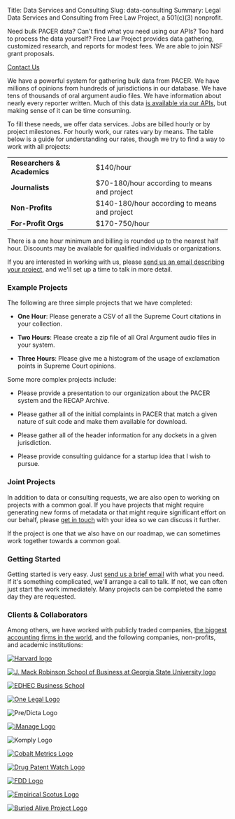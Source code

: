 Title: Data Services and Consulting
Slug: data-consulting
Summary: Legal Data Services and Consulting from Free Law Project, a 501(c)(3)
             nonprofit.


<div class="row">
    <div class="col-xs-12 col-sm-8 col-md-9">
        <p class="lead">Need bulk PACER data? Can't find what you need using our APIs? Too hard to process the data yourself? Free Law Project provides data gathering, customized research, and reports for modest fees. We are able to join NSF grant proposals.</p>
    </div>
    <div class="col-xs-12 col-sm-4 col-md-3">
        <span class="pull-right"><a href="{filename}/pages/contact.md" class="btn btn-lg btn-danger">Contact Us</a></span>
    </div>
</div>

We have a powerful system for gathering bulk data from PACER. We have millions of opinions from hundreds of jurisdictions in our database. We have tens of thousands of oral argument audio files. We have information about nearly every reporter written. Much of this data <a href="https://www.courtlistener.com/api/">is available via our APIs</a>, but making sense of it can be time consuming.

To fill these needs, we offer data services. Jobs are billed hourly or by project milestones. For hourly work, our rates vary by means. The table below is a guide for understanding our rates, though we try to find a way to work with all projects:

<table class="table table-condensed">
    <tbody>
    <tr>
        <td class="fit"><strong>Researchers &amp; Academics</strong></td>
        <td>$140/hour</td>
    </tr>
    <tr>
        <td class="fit"><strong>Journalists</strong></td>
        <td>$70-180/hour according to means and project</td>
    </tr>
    <tr>
        <td class="fit"><strong>Non-Profits</strong></td>
        <td>$140-180/hour according to means and project</td>
    </tr>
    <tr>
        <td class="fit"><strong>For-Profit Orgs</strong></td>
        <td>$170-750/hour</td>
    </tr>
    </tbody>
</table>

There is a one hour minimum and billing is rounded up to the nearest half hour. Discounts may be available for qualified individuals or organizations.

If you are interested in working with us, please [send us an email describing your project][c], and we'll set up a time to talk in more detail.


### Example Projects

The following are three simple projects that we have completed:

 - **One Hour**: Please generate a CSV of all the Supreme Court citations in your collection.

 - **Two Hours**: Please create a zip file of all Oral Argument audio files in your system.

 - **Three Hours**: Please give me a histogram of the usage of exclamation points in Supreme Court opinions.

Some more complex projects include:

 - Please provide a presentation to our organization about the PACER system and the RECAP Archive.
 
 - Please gather all of the initial complaints in PACER that match a given nature of suit code and make them available for download.
 
 - Please gather all of the header information for any dockets in a given jurisdiction.
 
 - Please provide consulting guidance for a startup idea that I wish to pursue. 


### Joint Projects

In addition to data or consulting requests, we are also open to working on projects with a common goal. If you have projects that might require generating new forms of metadata or that might require significant effort on our behalf, please [get in touch][c] with your idea so we can discuss it further. 

If the project is one that we also have on our roadmap, we can sometimes work together towards a common goal.


### Getting Started

Getting started is very easy. Just [send us a brief email][c] with what you need. If it's something complicated, we'll arrange a call to talk. If not, we can often just start the work immediately. Many projects can be completed the same day they are requested.


### Clients & Collaborators

<div class="row">
    <div class="col-xs-12">
        <p>Among others, we have worked with publicly traded companies, <a href="https://en.wikipedia.org/wiki/Big_Four_accounting_firms" rel="nofollow" target="_blank">the biggest accounting firms in the world</a>, and the following companies, non-profits, and academic institutions:</p>
    </div>
</div>
<div class="row vertical-align">
    <div class="col-xs-4">
        <p><a href="https://sociology.fas.harvard.edu/" rel="nofollow"
           target="_blank">
            <img src="{static}/images/services-logos/harvard-sociology-logo.png"
                 alt="Harvard logo"
                 class="img-responsive center-block">
        </a></p>
    </div>
    <div class="col-xs-4">
        <p><a href="{filename}/dol-grant.md" rel="nofollow"
           target="_blank">
            <img src="{static}/images/gsu.png"
                 alt="J. Mack Robinson School of Business at Georgia State University logo"
                 class="img-responsive center-block">
        </a></p>
    </div>
    <div class="col-xs-4">
        <p><a href="https://www.edhec.edu" rel="nofollow"
           target="_blank">
            <img src="{static}/images/services-logos/edhec.png"
                 alt="EDHEC Business School"
                 class="img-responsive center-block">
        </a></p>
    </div>
</div>
<div class="row v-offset-above-2 vertical-align">
    <div class="col-xs-4">
        <p><a href="https://www.onelegal.com/" rel="nofollow"
           target="_blank">
            <img src="{static}/images/services-logos/one-legal.png"
                 alt="One Legal Logo"
                 class="img-responsive center-block">
        </a></p>
    </div>
    <div class="col-xs-4">
        <p>
            <img src="{static}/images/services-logos/predicta.png"
                 alt="Pre/Dicta Logo"
                 class="img-responsive center-block">
        </p>
    </div>
    <div class="col-xs-4">
        <p>
            <a href="https://imanage.com" rel="nofollow"
               target="_blank">
                <img src="{static}/images/services-logos/imanage.svg"
                     alt="iManage Logo"
                     class="img-responsive center-block">
            </a>
        </p>
    </div>
</div>
<div class="row v-offset-above-2 vertical-align">
    <div class="col-xs-4">
        <p>
            <img src="{static}/images/services-logos/komply.png"
                 alt="Komply Logo"
                 class="img-responsive center-block">
        </p>
    </div>
    <div class="col-xs-4">
        <p>
            <a href="https://cobaltmetrics.com/" rel="nofollow"
               target="_blank">
                <img src="{static}/images/services-logos/cobaltmetrics.png"
                     alt="Cobalt Metrics Logo"
                     class="img-responsive center-block">
            </a>
        </p>
    </div>
    <div class="col-xs-4">
        <p><a href="https://drugpatentwatch.com/" rel="nofollow"
           target="_blank">
            <img src="{static}/images/services-logos/drugpatentwatch.png"
                 alt="Drug Patent Watch Logo"
                 class="img-responsive center-block">
        </a></p>
    </div>
</div>
<div class="row v-offset-above-3 vertical-align">
    <div class="col-xs-4">
        <p><a href="https://fdd.org/" rel="nofollow"
           target="_blank">
            <img src="{static}/images/services-logos/fdd.png"
                 alt="FDD Logo"
                 class="img-responsive center-block">
        </a></p>
    </div>
    <div class="col-xs-4">
        <p><a href="https://empiricalscotus.com/" rel="nofollow"
           target="_blank">
            <img src="{static}/images/services-logos/empirical-scotus.png"
                 alt="Empirical Scotus Logo"
                 class="img-responsive center-block">
        </a></p>
    </div>
    <div class="col-xs-4">
        <p><a href="https://buriedaliveproject.org/" rel="nofollow"
           target="_blank">
            <img src="{static}/images/services-logos/buried-alive-project.png"
                 alt="Buried Alive Project Logo"
                 class="img-responsive center-block">
        </a></p>
    </div>
</div>

[c]: {filename}/pages/contact.md
